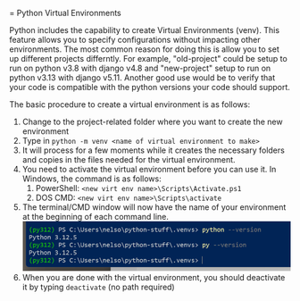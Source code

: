 = Python Virtual Environments

Python includes the capability to create Virtual Environments (venv). This feature allows you to specify configurations without impacting other environments. The most common reason for doing this is allow you to set up different projects differntly. For example, "old-project" could be setup to run on python v3.8 with django v4.8 and "new-project" setup to run on python v3.13 with django v5.11. Another good use would be to verify that your code is compatible with the python versions your code should support.

The basic procedure to create a virtual environment is as follows:

1.  Change to the project-related folder where you want to create the new environment
1.  Type in `python -m venv <name of virtual environment to make>`
1.  It will process for a few moments while it creates the necessary folders and copies in the files needed for the virtual environment.
1.  You need to activate the virtual environment before you can use it. In Windows, the command is as follows:
    1.  PowerShell: `<new virt env name>\Scripts\Activate.ps1`
    1.  DOS CMD: `<new virt env name>\Scripts\activate`
1.  The terminal/CMD window will now have the name of your environment at the beginning of each command line.  ![Virtual Enviroment (py312) shows on command line](img/VirtualEnvironmentActive.png)
1.  When you are done with the virtual environment, you should deactivate it by typing `deactivate` (no path required)